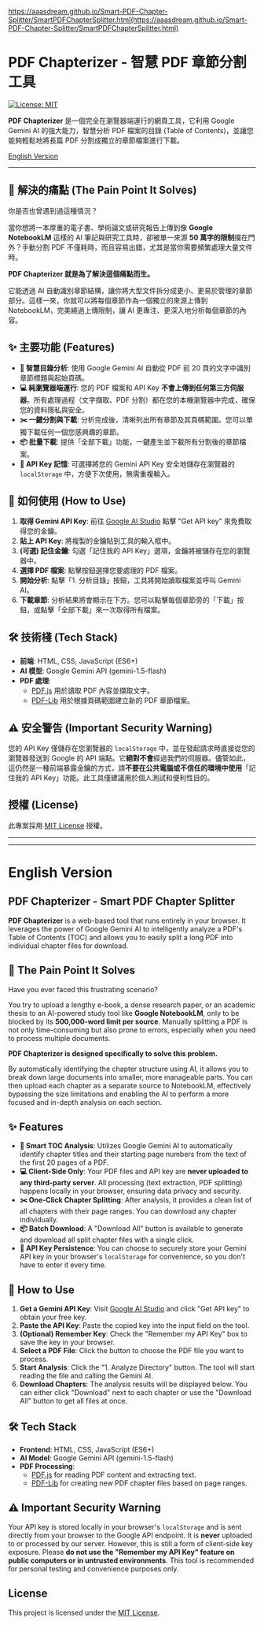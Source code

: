 https://aaasdream.github.io/Smart-PDF-Chapter-Splitter/SmartPDFChapterSplitter.html(https://aaasdream.github.io/Smart-PDF-Chapter-Splitter/SmartPDFChapterSplitter.html)


# PDF Chapterizer - 智慧 PDF 章節分割工具

[![License: MIT](https://img.shields.io/badge/License-MIT-yellow.svg)](https://opensource.org/licenses/MIT)

**PDF Chapterizer** 是一個完全在瀏覽器端運行的網頁工具，它利用 Google Gemini AI 的強大能力，智慧分析 PDF 檔案的目錄 (Table of Contents)，並讓您能夠輕鬆地將長篇 PDF 分割成獨立的章節檔案進行下載。

[English Version](#english-version)

---

## 🚀 解決的痛點 (The Pain Point It Solves)

你是否也曾遇到過這種情況？

當你想將一本厚重的電子書、學術論文或研究報告上傳到像 **Google NotebookLM** 這樣的 AI 筆記與研究工具時，卻被單一來源 **50 萬字的限制**擋在門外？手動分割 PDF 不僅耗時，而且容易出錯，尤其是當你需要頻繁處理大量文件時。

**PDF Chapterizer 就是為了解決這個痛點而生。**

它能透過 AI 自動識別章節結構，讓你將大型文件拆分成更小、更易於管理的章節部分。這樣一來，你就可以將每個章節作為一個獨立的來源上傳到 NotebookLM，完美繞過上傳限制，讓 AI 更專注、更深入地分析每個章節的內容。

## ✨ 主要功能 (Features)

*   **🧠 智慧目錄分析**: 使用 Google Gemini AI 自動從 PDF 前 20 頁的文字中識別章節標題與起始頁碼。
*   **💻 純瀏覽器端運行**: 您的 PDF 檔案和 API Key **不會上傳到任何第三方伺服器**。所有處理過程（文字擷取、PDF 分割）都在您的本機瀏覽器中完成，確保您的資料隱私與安全。
*   **✂️ 一鍵分割與下載**: 分析完成後，清晰列出所有章節及其頁碼範圍。您可以單獨下載任何一個您感興趣的章節。
*   **📦 批量下載**: 提供「全部下載」功能，一鍵產生並下載所有分割後的章節檔案。
*   **🔑 API Key 記憶**: 可選擇將您的 Gemini API Key 安全地儲存在瀏覽器的 `localStorage` 中，方便下次使用，無需重複輸入。

## 📖 如何使用 (How to Use)

1.  **取得 Gemini API Key**: 前往 [Google AI Studio](https://aistudio.google.com/prompts/new_chat) 點擊 "Get API key" 來免費取得您的金鑰。
2.  **貼上 API Key**: 將複製的金鑰貼到工具的輸入框中。
3.  **(可選) 記住金鑰**: 勾選「記住我的 API Key」選項，金鑰將被儲存在您的瀏覽器中。
4.  **選擇 PDF 檔案**: 點擊按鈕選擇您要處理的 PDF 檔案。
5.  **開始分析**: 點擊「1. 分析目錄」按鈕，工具將開始讀取檔案並呼叫 Gemini AI。
6.  **下載章節**: 分析結果將會顯示在下方。您可以點擊每個章節旁的「下載」按鈕，或點擊「全部下載」來一次取得所有檔案。

## 🛠️ 技術棧 (Tech Stack)

*   **前端**: HTML, CSS, JavaScript (ES6+)
*   **AI 模型**: Google Gemini API (gemini-1.5-flash)
*   **PDF 處理**:
    *   [PDF.js](https://mozilla.github.io/pdf.js/) 用於讀取 PDF 內容並擷取文字。
    *   [PDF-Lib](https://pdf-lib.js.org/) 用於根據頁碼範圍建立新的 PDF 章節檔案。

## ⚠️ 安全警告 (Important Security Warning)

您的 API Key 僅儲存在您瀏覽器的 `localStorage` 中，並在發起請求時直接從您的瀏覽器發送到 Google 的 API 端點。它**絕對不會**經過我們的伺服器。儘管如此，這仍然是一種前端暴露金鑰的方式，請**不要在公共電腦或不信任的環境中使用**「記住我的 API Key」功能。此工具僅建議用於個人測試和便利性目的。

## 授權 (License)

此專案採用 [MIT License](LICENSE) 授權。

---
---

# English Version

## PDF Chapterizer - Smart PDF Chapter Splitter

**PDF Chapterizer** is a web-based tool that runs entirely in your browser. It leverages the power of Google Gemini AI to intelligently analyze a PDF's Table of Contents (TOC) and allows you to easily split a long PDF into individual chapter files for download.

## 🚀 The Pain Point It Solves

Have you ever faced this frustrating scenario?

You try to upload a lengthy e-book, a dense research paper, or an academic thesis to an AI-powered study tool like **Google NotebookLM**, only to be blocked by its **500,000-word limit per source**. Manually splitting a PDF is not only time-consuming but also prone to errors, especially when you need to process multiple documents.

**PDF Chapterizer is designed specifically to solve this problem.**

By automatically identifying the chapter structure using AI, it allows you to break down large documents into smaller, more manageable parts. You can then upload each chapter as a separate source to NotebookLM, effectively bypassing the size limitations and enabling the AI to perform a more focused and in-depth analysis on each section.

## ✨ Features

*   **🧠 Smart TOC Analysis**: Utilizes Google Gemini AI to automatically identify chapter titles and their starting page numbers from the text of the first 20 pages of a PDF.
*   **💻 Client-Side Only**: Your PDF files and API key are **never uploaded to any third-party server**. All processing (text extraction, PDF splitting) happens locally in your browser, ensuring data privacy and security.
*   **✂️ One-Click Chapter Splitting**: After analysis, it provides a clean list of all chapters with their page ranges. You can download any chapter individually.
*   **📦 Batch Download**: A "Download All" button is available to generate and download all split chapter files with a single click.
*   **🔑 API Key Persistence**: You can choose to securely store your Gemini API key in your browser's `localStorage` for convenience, so you don't have to enter it every time.

## 📖 How to Use

1.  **Get a Gemini API Key**: Visit [Google AI Studio](https://aistudio.google.com/prompts/new_chat) and click "Get API key" to obtain your free key.
2.  **Paste the API Key**: Paste the copied key into the input field on the tool.
3.  **(Optional) Remember Key**: Check the "Remember my API Key" box to save the key in your browser.
4.  **Select a PDF File**: Click the button to choose the PDF file you want to process.
5.  **Start Analysis**: Click the "1. Analyze Directory" button. The tool will start reading the file and calling the Gemini AI.
6.  **Download Chapters**: The analysis results will be displayed below. You can either click "Download" next to each chapter or use the "Download All" button to get all files at once.

## 🛠️ Tech Stack

*   **Frontend**: HTML, CSS, JavaScript (ES6+)
*   **AI Model**: Google Gemini API (gemini-1.5-flash)
*   **PDF Processing**:
    *   [PDF.js](https://mozilla.github.io/pdf.js/) for reading PDF content and extracting text.
    *   [PDF-Lib](https://pdf-lib.js.org/) for creating new PDF chapter files based on page ranges.

## ⚠️ Important Security Warning

Your API key is stored locally in your browser's `localStorage` and is sent directly from your browser to the Google API endpoint. It is **never** uploaded to or processed by our server. However, this is still a form of client-side key exposure. Please **do not use the "Remember my API Key" feature on public computers or in untrusted environments**. This tool is recommended for personal testing and convenience purposes only.

## License

This project is licensed under the [MIT License](LICENSE).
